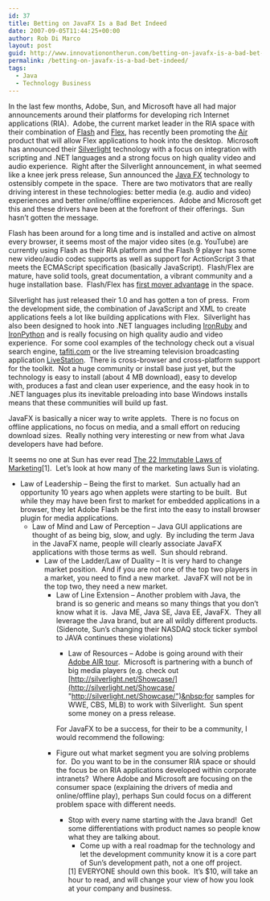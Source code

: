 ```yaml
---
id: 37
title: Betting on JavaFX Is a Bad Bet Indeed
date: 2007-09-05T11:44:25+00:00
author: Rob Di Marco
layout: post
guid: http://www.innovationontherun.com/betting-on-javafx-is-a-bad-bet-indeed/
permalink: /betting-on-javafx-is-a-bad-bet-indeed/
tags:
  - Java
  - Technology Business
---
```

In the last few months, Adobe, Sun, and Microsoft have all had major announcements around their platforms for developing rich Internet applications (RIA).&nbsp; Adobe, the current market leader in the RIA space with their combination of [Flash](http://www.adobe.com/products/flash/) and [Flex](http://www.adobe.com/products/flex/), has recently been promoting the [Air](http://labs.adobe.com/technologies/air/) product that will allow Flex applications to hook into the desktop.&nbsp; Microsoft has announced their [Silverlight](http://silverlight.net/) technology with a focus on integration with scripting and .NET languages and a strong focus on high quality video and audio experience.&nbsp; Right after the Silverlight announcement, in what seemed like a knee jerk press release, Sun announced the [Java FX](http://java.sun.com/javafx/)&nbsp;technology to ostensibly compete in the space.&nbsp; There are two motivators that are really driving interest in these technologies:&nbsp;better media (e.g. audio and video) experiences and better online/offline experiences.&nbsp; Adobe and Microsoft&nbsp;get this and these drivers have been at the forefront of their offerings.&nbsp; Sun hasn&#8217;t gotten the message.

Flash has been around for a long time and is installed and active on almost every browser, it seems most of the major video sites (e.g. YouTube) are currently using Flash as their RIA platform and the Flash 9 player has some new video/audio codec supports as well as support for ActionScript 3 that meets the ECMAScript specification (basically JavaScript).&nbsp; Flash/Flex are mature, have solid tools, great documentation, a vibrant community and a huge installation base.&nbsp; Flash/Flex has [first mover advantage](http://www.marketingterms.com/dictionary/first_mover_advantage/) in the space.

Silverlight has just released their 1.0 and has gotten a ton of press.&nbsp; From the development side, the combination of JavaScript and XML to create applications feels a lot like building applications with Flex.&nbsp; Silverlight has also been designed to hook into .NET languages including [IronRuby](http://www.iunknown.com/2007/07/a-first-look-at.html) and [IronPython](http://www.codeplex.com/Wiki/View.aspx?ProjectName=IronPython) and is really focusing on high quality audio and video experience.&nbsp; For some cool examples of the technology&nbsp;check out a visual search engine, [tafiti.com](http://www.tafiti.com/)&nbsp;or the live streaming television broadcasting application [LiveStation](http://www.livestation.com).&nbsp; There is cross-browser and cross-platform support for the toolkit.&nbsp; Not a huge community or install base just yet, but the technology is easy to install (about 4 MB download), easy to develop with,&nbsp;produces a fast and clean user experience, and the easy hook in to .NET languages plus its inevitable preloading into base Windows installs means that these communities will build up fast.

JavaFX is basically a nicer way to write applets.&nbsp; There is no focus on offline applications, no focus on media, and a small effort on reducing download sizes.&nbsp; Really nothing very interesting or new from what Java developers have had before.

It seems no one at Sun has ever read [The 22 Immutable Laws of Marketing](http://www.amazon.com/gp/product/0887306667?ie=UTF8&tag=innoontherun-20&linkCode=as2&camp=1789&creative=9325&creativeASIN=0887306667)[1].&nbsp; Let&#8217;s look at how many of the marketing laws Sun is violating.

  * Law of Leadership &#8211; Being the first to market.&nbsp; Sun actually had an opportunity 10 years ago when applets were starting to be built.&nbsp; But while they may have been first to market for embedded applications in a browser, they let Adobe Flash be the first into the easy to install browser plugin for media applications. 
      * Law of Mind and Law of Perception &#8211; Java GUI applications are thought of as being big, slow, and ugly.&nbsp; By including the term Java in the JavaFX name, people will clearly associate JavaFX applications with those terms as well.&nbsp; Sun should rebrand. 
          * Law of the Ladder/Law of Duality&nbsp;&#8211;&nbsp;It is very hard to&nbsp;change market position.&nbsp; And if you are not one of the&nbsp;top two players in a market, you need to find a new market.&nbsp; JavaFX will not be in the top two, they need a new market. 
              * Law of Line Extension &#8211; Another problem with Java,&nbsp;the brand is so&nbsp;generic and means so many things that you don&#8217;t know what it is.&nbsp; Java ME, Java SE, Java EE, JavaFX.&nbsp; They all leverage the Java brand, but are all wildly different products.&nbsp; (Sidenote, Sun&#8217;s changing their NASDAQ stock ticker symbol to JAVA continues these violations) 
                  * Law of Resources &#8211; Adobe is going around with their [Adobe AIR tour](http://onair.adobe.com/?sdid=BDBZJ).&nbsp; Microsoft is partnering with a bunch of big media players (e.g. check out [http://silverlight.net/Showcase/](http://silverlight.net/Showcase/ "http://silverlight.net/Showcase/")&nbsp;for samples for WWE, CBS, MLB) to work with Silverlight.&nbsp; Sun spent some money on a press release.</ul> 
                For JavaFX to be a success, for their to be a community, I would recommend the following:
                
                  * Figure out what market segment you are solving problems for.&nbsp; Do you want to be in the consumer RIA space or should the focus be on RIA applications developed within corporate intranets?&nbsp; Where Adobe and Microsoft are focusing on the consumer space (explaining the drivers of media and online/offline play), perhaps Sun could focus on a different problem space with different needs. 
                      * Stop with every name starting with the Java brand!&nbsp; Get some differentiations with product names so people know what they are talking about. 
                          * Come up with a real roadmap for the technology and let the development community know it is a&nbsp;core part of Sun&#8217;s development path, not a one off project.</ul> 
                        [1] EVERYONE should own this book.&nbsp; It&#8217;s $10, will take an hour to read, and will change your view of how you look at your company and business.